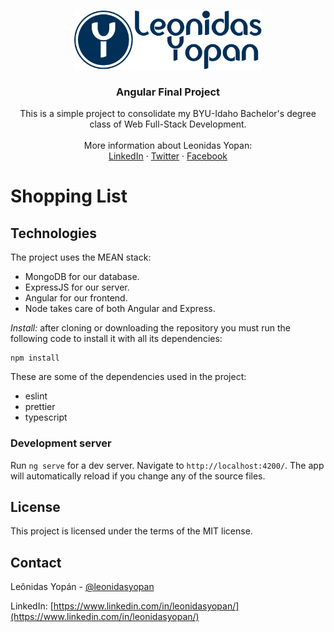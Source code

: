 <!-- PROJECT LOGO -->
<br />
<p align="center">
  <a href="https://leonidasyopan.com/">
    <img src="https://raw.githubusercontent.com/leonidasyopan/yopan-journal-frontend/master/src/assets/logo-leonidas-yopan-480x150.png" alt="Logo Leonidas Yopan" width="300" height="94" target="_blank">
  </a>

  <h3 align="center">Angular Final Project</h3>

  <p align="center">
    This is a simple project to consolidate my BYU-Idaho Bachelor's degree class of Web Full-Stack Development.
    <br />
    <br />
    More information about Leonidas Yopan:
    <br />
    <a href="https://www.linkedin.com/in/leonidasyopan/" target="_blank">LinkedIn</a>
    ·
    <a href="https://twitter.com/leonidasyopan" target="_blank">Twitter</a>
    ·
    <a href="https://www.facebook.com/leonidasyopan" target="_blank">Facebook</a>
  </p>
</p>

# Shopping List

## Technologies
The project uses the MEAN stack:
- MongoDB for our database.
- ExpressJS for our server.
- Angular for our frontend.
- Node takes care of both Angular and Express.

_Install:_ after cloning or downloading the repository you must run the following code to install it with all its dependencies:

```
npm install
```

These are some of the dependencies used in the project:

- eslint
- prettier
- typescript

### Development server

Run `ng serve` for a dev server. Navigate to `http://localhost:4200/`. The app will automatically reload if you change any of the source files.

<!-- LICENSE -->

## License

This project is licensed under the terms of the MIT license.

<!-- CONTACT -->

## Contact

Leônidas Yopán - [@leonidasyopan](https://twitter.com/leonidasyopan)

LinkedIn: [https://www.linkedin.com/in/leonidasyopan/](https://www.linkedin.com/in/leonidasyopan/)
